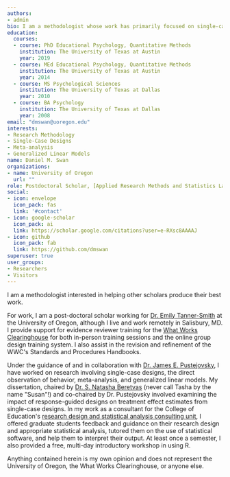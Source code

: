 ```yaml
---
authors:
- admin
bio: I am a methodologist whose work has primarily focused on single-case designs.
education:
  courses:
  - course: PhD Educational Psychology, Quantitative Methods
    institution: The University of Texas at Austin
    year: 2019
  - course: MEd Educational Psychology, Quantitative Methods
    institution: The University of Texas at Austin
    year: 2014
  - course: MS Psychological Sciences
    institution: The University of Texas at Dallas
    year: 2010
  - course: BA Psychology
    institution: The University of Texas at Dallas
    year: 2008
email: "dmswan@uoregon.edu"
interests:
- Research Methodology
- Single-Case Designs
- Meta-analysis
- Generalized Linear Models
name: Daniel M. Swan
organizations:
- name: University of Oregon
  url: ""
role: Postdoctoral Scholar, [Applied Research Methods and Statistics Lab](https://appliedstats.uoregon.edu/)
social:
- icon: envelope
  icon_pack: fas
  link: '#contact'
- icon: google-scholar
  icon_pack: ai
  link: https://scholar.google.com/citations?user=e-RXsc8AAAAJ
- icon: github
  icon_pack: fab
  link: https://github.com/dmswan
superuser: true
user_groups:
- Researchers
- Visitors
---
```


I am a methodologist interested in helping other scholars produce their best work.

For work, I am a post-doctoral scholar working for [Dr. Emily Tanner-Smith](https://education.uoregon.edu/people/faculty/etanners) at the University of Oregon, although I live and work remotely in Salisbury, MD. I provide support for evidence reviewer training for the [What Works Clearinghouse](https://ies.ed.gov/ncee/wwc/) for both in-person training sessions and the online group design training system. I also assist in the revision and refinement of the WWC's Standards and Procedures Handbooks.

Under the guidance of and in collaboration with [Dr. James E. Pustejovsky](http://jepusto.github.io/), I have worked on research involving single-case designs, the direct observation of behavior, meta-analysis, and generalized linear models. My dissertation, chaired by [Dr. S. Natasha Beretvas](https://education.utexas.edu/faculty/susan_beretvas) (never call Tasha by the name "Susan"!) and co-chaired by Dr. Pustejovsky involved examining the impact of response-guided designs on treatment effect estimates from single-case designs. In my work as a consultant for the College of Education's [research design and statistical analysis consulting unit](https://education.utexas.edu/research/about-smarter-consulting), I offered graduate students feedback and guidance on their research design and appropriate statistical analysis, tutored them on the use of statistical software, and help them to interpret their output. At least once a semester, I also provided a free, multi-day introductory workshop in using R.



Anything contained herein is my own opinion and does not represent the University of Oregon, the What Works Clearinghouse, or anyone else.
